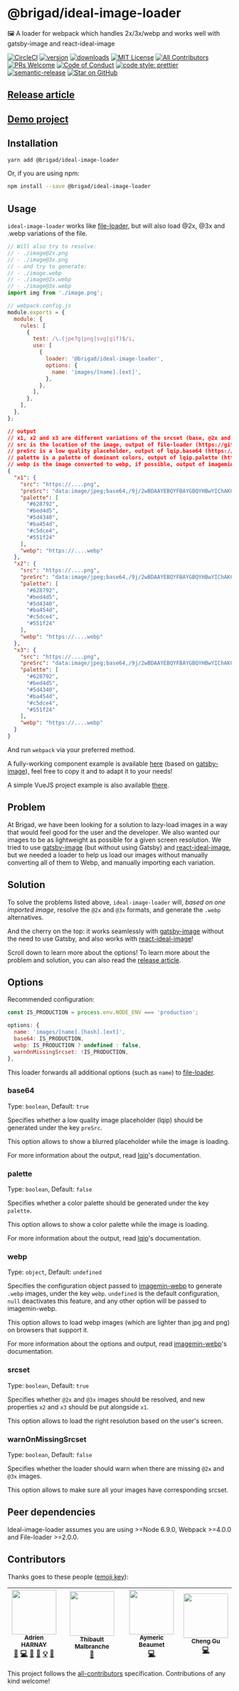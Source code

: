 # @brigad/ideal-image-loader

🖼️ A loader for webpack which handles 2x/3x/webp and works well with gatsby-image and react-ideal-image

[![CircleCI][circle-ci-badge]][circle-ci]
[![version][version-badge]][package]
[![downloads][downloads-badge]][package]
[![MIT License][license-badge]][license]
[![All Contributors](https://img.shields.io/badge/all_contributors-4-orange.svg?style=flat-square)](#contributors)
[![PRs Welcome][prs-badge]][prs]
[![Code of Conduct][coc-badge]][coc]
[![code style: prettier][prettier-badge]][prettier]
[![semantic-release][semantic-release-badge]][semantic-release]
[![Star on GitHub][github-star-badge]][github-star]

## [Release article][release-article]

## [Demo project][demo-project]

## Installation

```bash
yarn add @brigad/ideal-image-loader
```

Or, if you are using npm:

```bash
npm install --save @brigad/ideal-image-loader
```

## Usage

`ideal-image-loader` works like
[file-loader][file-loader], but will also load @2x, @3x and .webp variations of the file.

```js
// Will also try to resolve:
// - ./image@2x.png
// - ./image@3x.png
// - and try to generate:
// - ./image.webp
// - ./image@2x.webp
// - ./image@3x.webp
import img from './image.png';
```

```js
// webpack.config.js
module.exports = {
  module: {
    rules: [
      {
        test: /\.(jpe?g|png|svg|gif)$/i,
        use: [
          {
            loader: '@brigad/ideal-image-loader',
            options: {
              name: 'images/[name].[ext]',
            },
          },
        ],
      },
    ],
  },
};
```

```json
// output
// x1, x2 and x3 are different variations of the srcset (base, @2x and @3x)
// src is the location of the image, output of file-loader (https://github.com/webpack-contrib/file-loader)
// preSrc is a low quality placeholder, output of lqip.base64 (https://github.com/zouhir/lqip)
// palette is a palette of dominant colors, output of lqip.palette (https://github.com/zouhir/lqip)
// webp is the image converted to webp, if possible, output of imagemin-webp (https://github.com/imagemin/imagemin-webp)
{
  "x1": {
    "src": "https://....png",
    "preSrc": "data:image/jpeg;base64,/9j/2wBDAAYEBQYFBAYGBQYHBwYIChAKCgkJChQODwwQFxQYGBcUFhY...",
    "palette": [
      "#628792",
      "#bed4d5",
      "#5d4340",
      "#ba454d",
      "#c5dce4",
      "#551f24"
    ],
    "webp": "https://....webp"
  },
  "x2": {
    "src": "https://....png",
    "preSrc": "data:image/jpeg;base64,/9j/2wBDAAYEBQYFBAYGBQYHBwYIChAKCgkJChQODwwQFxQYGBcUFhY...",
    "palette": [
      "#628792",
      "#bed4d5",
      "#5d4340",
      "#ba454d",
      "#c5dce4",
      "#551f24"
    ],
    "webp": "https://....webp"
  },
  "x3": {
    "src": "https://....png",
    "preSrc": "data:image/jpeg;base64,/9j/2wBDAAYEBQYFBAYGBQYHBwYIChAKCgkJChQODwwQFxQYGBcUFhY...",
    "palette": [
      "#628792",
      "#bed4d5",
      "#5d4340",
      "#ba454d",
      "#c5dce4",
      "#551f24"
    ],
    "webp": "https://....webp"
  }
}
```

And run `webpack` via your preferred method.

A fully-working component example is available [here](./examples/Image.js) (based on [gatsby-image][gatsby-image]), feel free to copy it and to adapt it to your needs!

A simple VueJS project example is also available [there](https://github.com/GauthierPLM/vue-ideal-image-loader).

## Problem

At Brigad, we have been looking for a solution to lazy-load images in a way that would feel good for the user and the developer. We also wanted our images to be as lightweight as possible for a given screen resolution. We tried to use [gatsby-image][gatsby-image] (but without using Gatsby) and [react-ideal-image][react-ideal-image], but we needed a loader to help us load our images without manually converting all of them to Webp, and manually importing each variation.

## Solution

To solve the problems listed above, `ideal-image-loader` will, _based on one imported image_, resolve the `@2x` and `@3x` formats, and generate the `.webp` alternatives.

And the cherry on the top: it works seamlessly with [gatsby-image][gatsby-image] without the need to use Gatsby, and also works with [react-ideal-image][react-ideal-image]!

Scroll down to learn more about the options! To learn more about the problem and solution, you can also read the [release article][release-article].

## Options

Recommended configuration:

```js
const IS_PRODUCTION = process.env.NODE_ENV === 'production';

options: {
  name: 'images/[name].[hash].[ext]',
  base64: IS_PRODUCTION,
  webp: IS_PRODUCTION ? undefined : false,
  warnOnMissingSrcset: !IS_PRODUCTION,
},
```

This loader forwards all additional options (such as `name`) to [file-loader][file-loader].

### base64

Type: `boolean`, Default: `true`

Specifies whether a low quality image placeholder (lqip) should be generated under the key `preSrc`.

This option allows to show a blurred placeholder while the image is loading.

For more information about the output, read [lqip][lqip]'s documentation.

### palette

Type: `boolean`, Default: `false`

Specifies whether a color palette should be generated under the key `palette`.

This option allows to show a color palette while the image is loading.

For more information about the output, read [lqip][lqip]'s documentation.

### webp

Type: `object`, Default: `undefined`

Specifies the configuration object passed to [imagemin-webp][imagemin-webp] to generate `.webp` images, under the key `webp`. `undefined` is the default configuration, `null` deactivates this feature, and any other option will be passed to imagemin-webp.

This option allows to load webp images (which are lighter than jpg and png) on browsers that support it.

For more information about the options and output, read [imagemin-webp][imagemin-webp]'s documentation.

### srcset

Type: `boolean`, Default: `true`

Specifies whether `@2x` and `@3x` images should be resolved, and new properties `x2` and `x3` should be put alongside `x1`.

This option allows to load the right resolution based on the user's screen.

### warnOnMissingSrcset

Type: `boolean`, Default: `false`

Specifies whether the loader should warn when there are missing `@2x` and `@3x` images.

This option allows to make sure all your images have corresponding srcset.

## Peer dependencies

Ideal-image-loader assumes you are using >=Node 6.9.0, Webpack >=4.0.0 and File-loader >=2.0.0.

## Contributors

Thanks goes to these people ([emoji key][emojis]):

<!-- ALL-CONTRIBUTORS-LIST:START - Do not remove or modify this section -->
<!-- prettier-ignore -->
| [<img src="https://avatars1.githubusercontent.com/u/15089053?v=4" width="100px;"/><br /><sub><b>Adrien HARNAY</b></sub>](https://adrien.harnay.me)<br />[📝](#blog-adrienharnay "Blogposts") [💻](https://github.com/adrienharnay/@brigad/ideal-image-loader/commits?author=adrienharnay "Code") [🎨](#design-adrienharnay "Design") [📖](https://github.com/adrienharnay/@brigad/ideal-image-loader/commits?author=adrienharnay "Documentation") [💡](#example-adrienharnay "Examples") [🤔](#ideas-adrienharnay "Ideas, Planning, & Feedback") | [<img src="https://avatars1.githubusercontent.com/u/6181446?v=4" width="100px;"/><br /><sub><b>Thibault Malbranche</b></sub>](https://twitter.com/titozzz)<br />[🤔](#ideas-Titozzz "Ideas, Planning, & Feedback") | [<img src="https://avatars1.githubusercontent.com/u/569243?v=4" width="100px;"/><br /><sub><b>Aymeric Beaumet</b></sub>](https://aymericbeaumet.com)<br />[💻](https://github.com/adrienharnay/@brigad/ideal-image-loader/commits?author=aymericbeaumet "Code") | [<img src="https://avatars2.githubusercontent.com/u/1382472?v=4" width="100px;"/><br /><sub><b>Cheng Gu</b></sub>](https://www.guchengf.me)<br />[💻](https://github.com/adrienharnay/@brigad/ideal-image-loader/commits?author=gucheen "Code") |
| :---: | :---: | :---: | :---: |
<!-- ALL-CONTRIBUTORS-LIST:END -->

This project follows the [all-contributors][all-contributors] specification.
Contributions of any kind welcome!

[release-article]: https://engineering.brigad.co/introducing-ideal-image-loader-dfa04bcc1dd5
[demo-project]: https://github.com/Brigad/ssr-starter-pack
[circle-ci-badge]: https://img.shields.io/circleci/project/github/Brigad/ideal-image-loader/master.svg?style=flat-square&label=build
[circle-ci]: https://circleci.com/gh/Brigad/ideal-image-loader
[version-badge]: https://img.shields.io/npm/v/@brigad/ideal-image-loader.svg?style=flat-square
[downloads-badge]: https://img.shields.io/npm/dt/@brigad/ideal-image-loader.svg?style=flat-square
[package]: https://www.npmjs.com/package/@brigad/ideal-image-loader
[license-badge]: https://img.shields.io/npm/l/@brigad/ideal-image-loader.svg?style=flat-square
[license]: https://github.com/Brigad/ideal-image-loader/blob/master/LICENSE.md
[prs-badge]: https://img.shields.io/badge/PRs-welcome-brightgreen.svg?style=flat-square
[prs]: http://makeapullrequest.com
[coc-badge]: https://img.shields.io/badge/code%20of-conduct-ff69b4.svg?style=flat-square
[coc]: https://github.com/Brigad/ideal-image-loader/blob/master/CODE_OF_CONDUCT.md
[prettier-badge]: https://img.shields.io/badge/code_style-prettier-ff69b4.svg?style=flat-square
[prettier]: https://github.com/prettier/prettier
[semantic-release-badge]: https://img.shields.io/badge/%20%20%F0%9F%93%A6%F0%9F%9A%80-semantic--release-e10079.svg
[semantic-release]: https://github.com/semantic-release/semantic-release
[github-star-badge]: https://img.shields.io/github/stars/Brigad/ideal-image-loader.svg?style=social
[github-star]: https://github.com/Brigad/ideal-image-loader/stargazers
[file-loader]: https://github.com/webpack-contrib/file-loader
[lqip]: https://github.com/zouhir/lqip
[imagemin-webp]: https://github.com/imagemin/imagemin-webp
[gatsby-image]: https://www.gatsbyjs.org/packages/gatsby-image/
[react-ideal-image]: https://github.com/stereobooster/react-ideal-image
[emojis]: https://github.com/kentcdodds/all-contributors#emoji-key
[all-contributors]: https://github.com/kentcdodds/all-contributors
